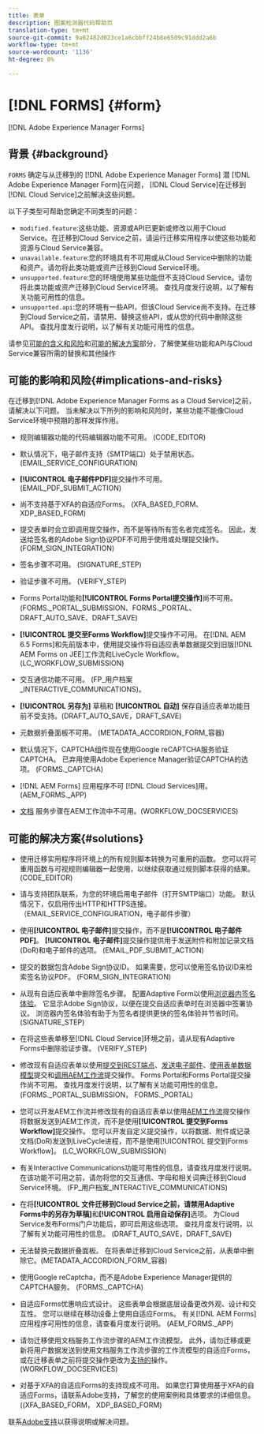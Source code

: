 ```yaml
---
title: 表单
description: 图案检测器代码帮助页
translation-type: tm+mt
source-git-commit: 9a02482d023ce1a6cbbff24b8e6509c91ddd2a6b
workflow-type: tm+mt
source-wordcount: '1136'
ht-degree: 0%

---
```



# [!DNL FORMS] {#form}

[!DNL Adobe Experience Manager Forms]

## 背景 {#background}

`FORMS` 确定与从迁移到的 [!DNL Adobe Experience Manager Forms] 潜 [!DNL Adobe Experience Manager Form]在问题， [!DNL Cloud Service]在迁移到[!DNL Cloud Service]之前解决这些问题。

以下子类型可帮助您确定不同类型的问题：

* `modified.feature`:这些功能、资源或API已更新或修改以用于Cloud Service。在迁移到Cloud Service之前，请运行迁移实用程序以使这些功能和资源与Cloud Service兼容。
* `unavailable.feature`:您的环境具有不可用或从Cloud Service中删除的功能和资产。请勿将此类功能或资产迁移到Cloud Service环境。
* `unsupported.feature`:您的环境使用某些功能但不支持Cloud Service。请勿将此类功能或资产迁移到Cloud Service环境。 查找月度发行说明，以了解有关功能可用性的信息。
* `unsupported.api`:您的环境有一些API，但该Cloud Service尚不支持。在迁移到Cloud Service之前，请禁用、替换这些API，或从您的代码中删除这些API。 查找月度发行说明，以了解有关功能可用性的信息。

请参见[可能的含义和风险](#implications-and-risks)和[可能的解决方案](#solutions)部分，了解使某些功能和API与Cloud Service兼容所需的替换和其他操作

## 可能的影响和风险{#implications-and-risks}

在迁移到[!DNL Adobe Experience Manager Forms as a Cloud Service]之前，请解决以下问题。 当未解决以下所列的影响和风险时，某些功能不能像Cloud Service环境中预期的那样发挥作用。

* 规则编辑器功能的代码编辑器功能不可用。 (CODE_EDITOR)

* 默认情况下，电子邮件支持（SMTP端口）处于禁用状态。 (EMAIL_SERVICE_CONFIGURATION)

* **[!UICONTROL 电子邮件PDF]**&#x200B;提交操作不可用。(EMAIL_PDF_SUBMIT_ACTION)

* 尚不支持基于XFA的自适应Forms。 (XFA_BASED_FORM、XDP_BASED_FORM)

* 提交表单时会立即调用提交操作，而不是等待所有签名者完成签名。 因此，发送给签名者的Adobe Sign协议PDF不可用于使用或处理提交操作。 (FORM_SIGN_INTEGRATION)

* 签名步骤不可用。 (SIGNATURE_STEP)

* 验证步骤不可用。 (VERIFY_STEP)

* Forms Portal功能和&#x200B;**[!UICONTROL Forms Portal提交操作]**&#x200B;尚不可用。 (FORMS._PORTAL_SUBMISSION、FORMS._PORTAL、DRAFT_AUTO_SAVE、DRAFT_SAVE)

* **[!UICONTROL 提交至Forms Workflow]**&#x200B;提交操作不可用。 在[!DNL AEM 6.5 Forms]和先前版本中，使用提交操作将自适应表单数据提交到旧版[!DNL AEM Forms on JEE]工作流和LiveCycle Workflow。 (LC_WORKFLOW_SUBMISSION)

* 交互通信功能不可用。  (FP_用户档案_INTERACTIVE_COMMUNICATIONS)。

* **[!UICONTROL 另存为]** 草稿和 **[!UICONTROL 自动]** 保存自适应表单功能目前不受支持。(DRAFT_AUTO_SAVE，DRAFT_SAVE)

* 元数据折叠面板不可用。 (METADATA_ACCORDION_FORM_容器)

* 默认情况下，CAPTCHA组件现在使用Google reCAPTCHA服务验证CAPTCHA。 已弃用使用Adobe Experience Manager验证CAPTCHA的选项。 (FORMS._CAPTCHA)

* [!DNL AEM Forms] 应用程序不可 [!DNL Cloud Services]用。(AEM_FORMS._APP)

* [文档](https://experienceleague.adobe.com/docs/experience-manager-65/forms/install-aem-forms/osgi-installation/install-configure-document-services.html?lang=en#deployment-topology) 服务步骤在AEM工作流中不可用。(WORKFLOW_DOCSERVICES)

## 可能的解决方案{#solutions}

* 使用迁移实用程序将环境上的所有规则脚本转换为可重用的函数。 您可以将可重用函数与可视规则编辑器一起使用，以继续获取通过规则脚本获得的结果。 (CODE_EDITOR)

* 请与支持团队联系，为您的环境启用电子邮件（打开SMTP端口）功能。 默认情况下，仅启用传出HTTP和HTTPS连接。 （EMAIL_SERVICE_CONFIGURATION，电子邮件步骤）

* 使用&#x200B;**[!UICONTROL 电子邮件]**&#x200B;提交操作，而不是&#x200B;**[!UICONTROL 电子邮件PDF]**。 **[!UICONTROL 电子邮件]**&#x200B;提交操作提供用于发送附件和附加记录文档(DoR)和电子邮件的选项。 (EMAIL_PDF_SUBMIT_ACTION)

* 提交的数据包含Adobe Sign协议ID。 如果需要，您可以使用签名协议ID来检索签名协议PDF。  (FORM_SIGN_INTEGRATION)

* 从现有自适应表单中删除签名步骤。 配置Adaptive Form以使用[浏览器内签名体验](https://medium.com/adobetech/using-adobe-sign-to-e-sign-an-adaptive-form-heres-the-best-way-to-do-it-dc3e15f9b684)。 它显示Adobe Sign协议，以便在提交自适应表单时在浏览器中签署协议。 浏览器内签名体验有助于为签名者提供更快的签名体验并节省时间。 (SIGNATURE_STEP)

* 在将这些表单移至[!DNL Cloud Service]环境之前，请从现有Adaptive Forms中删除验证步骤。 (VERIFY_STEP)

* 修改现有自适应表单以使用[提交到REST端点](https://experienceleague.adobe.com/docs/experience-manager-forms-cloud-service/forms/create-an-adaptive-form/configure-submit-actions-and-metadata-submission/configuring-submit-actions.html#submit-to-rest-endpoint)、[发送电子邮件](https://experienceleague.adobe.com/docs/experience-manager-forms-cloud-service/forms/create-an-adaptive-form/configure-submit-actions-and-metadata-submission/configuring-submit-actions.html#send-email)、[使用表单数据模型](https://experienceleague.adobe.com/docs/experience-manager-forms-cloud-service/forms/create-an-adaptive-form/configure-submit-actions-and-metadata-submission/configuring-submit-actions.html#submit-using-form-data-model)提交和[调用AEM工作流](https://experienceleague.adobe.com/docs/experience-manager-forms-cloud-service/forms/create-an-adaptive-form/configure-submit-actions-and-metadata-submission/configuring-submit-actions.html#invoke-an-aem-workflow)提交操作。 Forms Portal和Forms Portal提交操作尚不可用。 查找月度发行说明，以了解有关功能可用性的信息。 (FORMS._PORTAL_SUBMISSION， FORMS._PORTAL)

* 您可以开发AEM工作流并修改现有的自适应表单以使用[AEM工作流](https://experienceleague.adobe.com/docs/experience-manager-forms-cloud-service/forms/create-an-adaptive-form/configure-submit-actions-and-metadata-submission/configuring-submit-actions.html#invoke-an-aem-workflow)提交操作将数据发送到AEM工作流，而不是使用&#x200B;**[!UICONTROL 提交到Forms Workflow]**&#x200B;提交操作。 您可以开发自定义提交操作，以将数据、附件或记录文档(DoR)发送到LiveCycle进程，而不是使用[!UICONTROL 提交到Forms Workflow]。 (LC_WORKFLOW_SUBMISSION)

* 有关Interactive Communications功能可用性的信息，请查找月度发行说明。 在该功能不可用之前，请勿将您的交互通信、字母和相关词典迁移到Cloud Service环境。 (FP_用户档案_INTERACTIVE_COMMUNICATIONS)

* 在将&#x200B;**[!UICONTROL 文件迁移到Cloud Service之前，请禁用Adaptive Forms中的另存为草稿]**&#x200B;和&#x200B;**[!UICONTROL 启用自动保存]**&#x200B;选项。 为Cloud Service发布Forms门户功能后，即可启用这些选项。 查找月度发行说明，以了解有关功能可用性的信息。 (DRAFT_AUTO_SAVE，DRAFT_SAVE)

* 无法替换元数据折叠面板。 在将表单迁移到Cloud Service之前，从表单中删除它。(METADATA_ACCORDION_FORM_容器)

* 使用Google reCaptcha，而不是Adobe Experience Manager提供的CAPTCHA服务。 (FORMS._CAPTCHA)

* 自适应Forms优惠响应式设计。 这些表单会根据底层设备更改外观、设计和交互性。 您可以继续在移动设备上使用自适应Forms。 有关[!DNL AEM Forms]应用程序可用性的信息，请查看月度发行说明。 (AEM_FORMS._APP)

* 请勿迁移使用文档服务工作流步骤的AEM工作流模型。 此外，请勿迁移或更新将用户数据发送到使用文档服务工作流步骤的工作流模型的自适应Forms，或在迁移表单之前将提交操作更改为[支持的](https://experienceleague.adobe.com/docs/experience-manager-forms-cloud-service/forms/create-an-adaptive-form/configure-submit-actions-and-metadata-submission/configuring-submit-actions.html)操作。 (WORKFLOW_DOCSERVICES)

* 对基于XFA的自适应Forms的支持现成不可用。 如果您打算使用基于XFA的自适应Forms，请联系Adobe支持，了解您的使用案例和具体要求的详细信息。((XFA_BASED_FORM， XDP_BASED_FORM)

联系[Adobe支持](https://helpx.adobe.com/enterprise/using/support-for-experience-cloud.html)以获得说明或解决问题。
